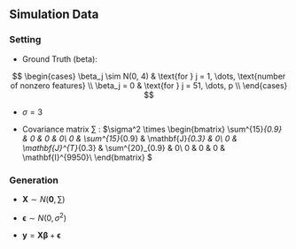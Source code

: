## Simulation Data

### Setting
- Ground Truth (beta):

$$
\begin{cases}
    \beta_j \sim N(0, 4)              & \text{for } j = 1, \dots, \text{number of nonzero features} \\
    \beta_j = 0              & \text{for } j = 51, \dots, p \\
\end{cases}
$$


- $\sigma = 3$

- Covariance matrix $\sum$ :
$\sigma^2 \times
\begin{bmatrix}
\sum^{15}_{0.9} & 0 & 0 & 0\\
0 & \sum^{15}_{0.9} & \mathbf{J}_{0.3} & 0\\
0 & \mathbf{J}^{T}_{0.3} & \sum^{20}_{0.9} & 0\\
0 & 0 & 0 & \mathbf{I}^{9950}\\
\end{bmatrix}
$

### Generation

- $\mathbf{X} \sim N(\mathbf{0}, \sum)$


- $\boldsymbol{\epsilon} \sim N(0, \sigma^2)$


- $\mathbf{y} = \mathbf{X} \boldsymbol{\beta} + \boldsymbol{\epsilon}$
